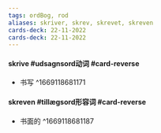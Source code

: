 ```yaml
---
tags: ordBog, rod
aliases: skriver, skrev, skrevet, skreven
cards-deck: 22-11-2022
cards-deck: 22-11-2022
---
```


#### skrive #udsagnsord动词  #card-reverse  
- 书写
^1669118681171

#### skreven #tillægsord形容词 #card-reverse 
- 书面的
^1669118681187

